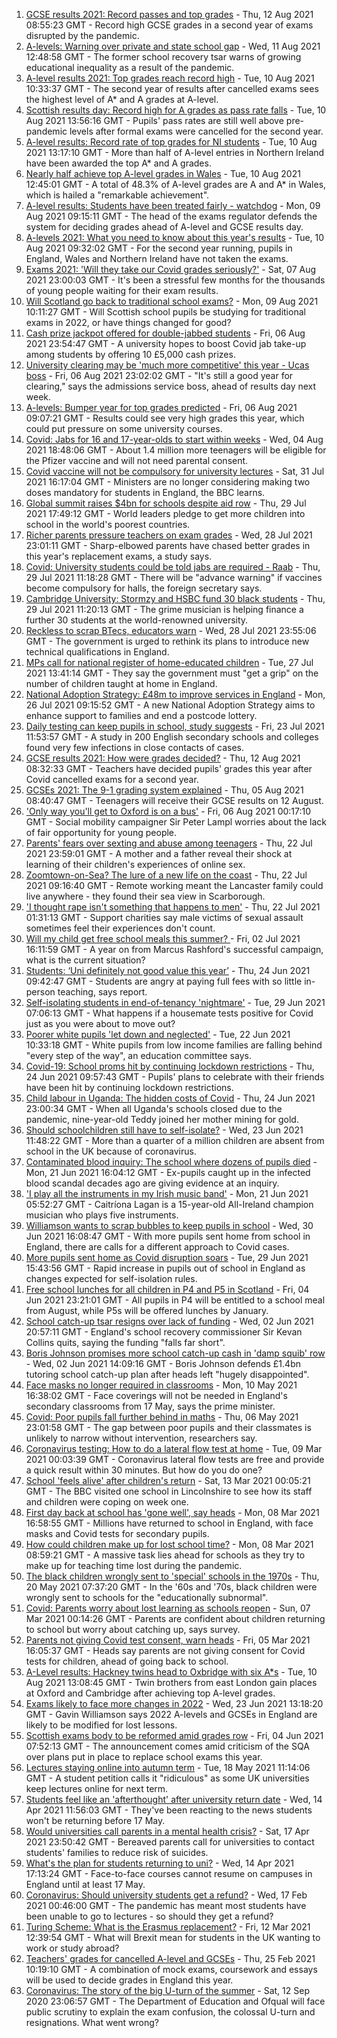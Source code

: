1. [GCSE results 2021: Record passes and top grades](https://www.bbc.co.uk/news/education-58174253) - Thu, 12 Aug 2021 08:55:23 GMT - Record high GCSE grades in a second year of exams disrupted by the pandemic.
2. [A-levels: Warning over private and state school gap](https://www.bbc.co.uk/news/education-58172292) - Wed, 11 Aug 2021 12:48:58 GMT - The former school recovery tsar warns of growing educational inequality as a result of the pandemic.
3. [A-level results 2021: Top grades reach record high](https://www.bbc.co.uk/news/education-58086908) - Tue, 10 Aug 2021 10:33:37 GMT - The second year of results after cancelled exams sees the highest level of A* and A grades at A-level.
4. [Scottish results day: Record high for A grades as pass rate falls](https://www.bbc.co.uk/news/uk-scotland-58150287) - Tue, 10 Aug 2021 13:56:16 GMT - Pupils' pass rates are still well above pre-pandemic levels after formal exams were cancelled for the second year.
5. [A-level results: Record rate of top grades for NI students](https://www.bbc.co.uk/news/uk-northern-ireland-58152067) - Tue, 10 Aug 2021 13:17:10 GMT - More than half of A-level entries in Northern Ireland have been awarded the top A* and A grades.
6. [Nearly half achieve top A-level grades in Wales](https://www.bbc.co.uk/news/uk-wales-58148512) - Tue, 10 Aug 2021 12:45:01 GMT - A total of 48.3% of A-level grades are A and A* in Wales, which is hailed a "remarkable achievement".
7. [A-level results: Students have been treated fairly - watchdog](https://www.bbc.co.uk/news/education-58141518) - Mon, 09 Aug 2021 09:15:11 GMT - The head of the exams regulator defends the system for deciding grades ahead of A-level and GCSE results day.
8. [A-levels 2021: What you need to know about this year's results](https://www.bbc.co.uk/news/education-58026976) - Tue, 10 Aug 2021 09:32:02 GMT - For the second year running, pupils in England, Wales and Northern Ireland have not taken the exams.
9. [Exams 2021: 'Will they take our Covid grades seriously?'](https://www.bbc.co.uk/news/education-58085778) - Sat, 07 Aug 2021 23:00:03 GMT - It's been a stressful few months for the thousands of young people waiting for their exam results.
10. [Will Scotland go back to traditional school exams?](https://www.bbc.co.uk/news/uk-scotland-58139111) - Mon, 09 Aug 2021 10:11:27 GMT - Will Scottish school pupils be studying for traditional exams in 2022, or have things changed for good?
11. [Cash prize jackpot offered for double-jabbed students](https://www.bbc.co.uk/news/education-58115658) - Fri, 06 Aug 2021 23:54:47 GMT - A university hopes to boost Covid jab take-up among students by offering 10 £5,000 cash prizes.
12. [University clearing may be 'much more competitive' this year - Ucas boss](https://www.bbc.co.uk/news/education-58124095) - Fri, 06 Aug 2021 23:02:02 GMT - "It's still a good year for clearing," says the admissions service boss, ahead of results day next week.
13. [A-levels: Bumper year for top grades predicted](https://www.bbc.co.uk/news/education-58106929) - Fri, 06 Aug 2021 09:07:21 GMT - Results could see very high grades this year, which could put pressure on some university courses.
14. [Covid: Jabs for 16 and 17-year-olds to start within weeks](https://www.bbc.co.uk/news/uk-58091693) - Wed, 04 Aug 2021 18:48:06 GMT - About 1.4 million more teenagers will be eligible for the Pfizer vaccine and will not need parental consent.
15. [Covid vaccine will not be compulsory for university lectures](https://www.bbc.co.uk/news/uk-58040302) - Sat, 31 Jul 2021 16:17:04 GMT - Ministers are no longer considering making two doses mandatory for students in England, the BBC learns.
16. [Global summit raises $4bn for schools despite aid row](https://www.bbc.co.uk/news/education-58006728) - Thu, 29 Jul 2021 17:49:12 GMT - World leaders pledge to get more children into school in the world's poorest countries.
17. [Richer parents pressure teachers on exam grades](https://www.bbc.co.uk/news/education-57999790) - Wed, 28 Jul 2021 23:01:11 GMT - Sharp-elbowed parents have chased better grades in this year's replacement exams, a study says.
18. [Covid: University students could be told jabs are required - Raab](https://www.bbc.co.uk/news/uk-58009677) - Thu, 29 Jul 2021 11:18:28 GMT - There will be "advance warning" if vaccines become compulsory for halls, the foreign secretary says.
19. [Cambridge University: Stormzy and HSBC fund 30 black students](https://www.bbc.co.uk/news/uk-england-cambridgeshire-58011700) - Thu, 29 Jul 2021 11:20:13 GMT - The grime musician is helping finance a further 30 students at the world-renowned university.
20. [Reckless to scrap BTecs, educators warn](https://www.bbc.co.uk/news/education-57996697) - Wed, 28 Jul 2021 23:55:06 GMT - The government is urged to rethink its plans to introduce new technical qualifications in England.
21. [MPs call for national register of home-educated children](https://www.bbc.co.uk/news/education-57974170) - Tue, 27 Jul 2021 13:41:14 GMT - They say the government must "get a grip" on the number of children taught at home in England.
22. [National Adoption Strategy: £48m to improve services in England](https://www.bbc.co.uk/news/uk-57962679) - Mon, 26 Jul 2021 09:15:52 GMT - A new National Adoption Strategy aims to enhance support to families and end a postcode lottery.
23. [Daily testing can keep pupils in school, study suggests](https://www.bbc.co.uk/news/health-57930214) - Fri, 23 Jul 2021 11:53:57 GMT - A study in 200 English secondary schools and colleges found very few infections in close contacts of cases.
24. [GCSE results 2021: How were grades decided?](https://www.bbc.co.uk/news/education-53682466) - Thu, 12 Aug 2021 08:32:33 GMT - Teachers have decided pupils' grades this year after Covid cancelled exams for a second year.
25. [GCSEs 2021: The 9-1 grading system explained](https://www.bbc.co.uk/news/education-48993830) - Thu, 05 Aug 2021 08:40:47 GMT - Teenagers will receive their GCSE results on 12 August.
26. ['Only way you'll get to Oxford is on a bus'](https://www.bbc.co.uk/news/education-58013607) - Fri, 06 Aug 2021 00:17:10 GMT - Social mobility campaigner Sir Peter Lampl worries about the lack of fair opportunity for young people.
27. [Parents' fears over sexting and abuse among teenagers](https://www.bbc.co.uk/news/education-57599347) - Thu, 22 Jul 2021 23:59:01 GMT - A mother and a father reveal their shock at learning of their children's experiences of online sex.
28. [Zoomtown-on-Sea? The lure of a new life on the coast](https://www.bbc.co.uk/news/uk-57892934) - Thu, 22 Jul 2021 09:16:40 GMT - Remote working meant the Lancaster family could live anywhere - they found their sea view in Scarborough.
29. ['I thought rape isn't something that happens to men'](https://www.bbc.co.uk/news/uk-england-57892684) - Thu, 22 Jul 2021 01:31:13 GMT - Support charities say male victims of sexual assault sometimes feel their experiences don't count.
30. [Will my child get free school meals this summer? ](https://www.bbc.co.uk/news/explainers-53053337) - Fri, 02 Jul 2021 16:11:59 GMT - A year on from Marcus Rashford's successful campaign, what is the current situation?
31. [Students: ‘Uni definitely not good value this year’](https://www.bbc.co.uk/news/education-57586742) - Thu, 24 Jun 2021 09:42:47 GMT - Students are angry at paying full fees with so little in-person teaching, says report.
32. [Self-isolating students in end-of-tenancy 'nightmare'](https://www.bbc.co.uk/news/newsbeat-57644652) - Tue, 29 Jun 2021 07:06:13 GMT - What happens if a housemate tests positive for Covid just as you were about to move out?
33. [Poorer white pupils 'let down and neglected'](https://www.bbc.co.uk/news/education-57558746) - Tue, 22 Jun 2021 10:33:18 GMT - White pupils from low income families are falling behind "every step of the way", an education committee says.
34. [Covid-19: School proms hit by continuing lockdown restrictions](https://www.bbc.co.uk/news/uk-england-cambridgeshire-57555498) - Thu, 24 Jun 2021 09:57:43 GMT - Pupils' plans to celebrate with their friends have been hit by continuing lockdown restrictions.
35. [Child labour in Uganda: The hidden costs of Covid](https://www.bbc.co.uk/news/world-africa-57600657) - Thu, 24 Jun 2021 23:00:34 GMT - When all Uganda's schools closed due to the pandemic, nine-year-old Teddy joined her mother mining for gold.
36. [Should schoolchildren still have to self-isolate?](https://www.bbc.co.uk/news/health-57528279) - Wed, 23 Jun 2021 11:48:22 GMT - More than a quarter of a million children are absent from school in the UK because of coronavirus.
37. [Contaminated blood inquiry: The school where dozens of pupils died](https://www.bbc.co.uk/news/uk-57547366) - Mon, 21 Jun 2021 16:04:12 GMT - Ex-pupils caught up in the infected blood scandal decades ago are giving evidence at an inquiry.
38. ['I play all the instruments in my Irish music band'](https://www.bbc.co.uk/news/uk-northern-ireland-57510337) - Mon, 21 Jun 2021 05:52:27 GMT - Caitríona Lagan is a 15-year-old All-Ireland champion musician who plays five instruments.
39. [Williamson wants to scrap bubbles to keep pupils in school](https://www.bbc.co.uk/news/education-57664192) - Wed, 30 Jun 2021 16:08:47 GMT - With more pupils sent home from school in England, there are calls for a different approach to Covid cases.
40. [More pupils sent home as Covid disruption soars](https://www.bbc.co.uk/news/education-57640397) - Tue, 29 Jun 2021 15:43:56 GMT - Rapid increase in pupils out of school in England as changes expected for self-isolation rules.
41. [Free school lunches for all children in P4 and P5 in Scotland](https://www.bbc.co.uk/news/uk-scotland-57359072) - Fri, 04 Jun 2021 23:21:01 GMT - All pupils in P4 will be entitled to a school meal from August, while P5s will be offered lunches by January.
42. [School catch-up tsar resigns over lack of funding](https://www.bbc.co.uk/news/education-57335558) - Wed, 02 Jun 2021 20:57:11 GMT - England's school recovery commissioner Sir Kevan Collins quits, saying the funding "falls far short".
43. [Boris Johnson promises more school catch-up cash in 'damp squib' row](https://www.bbc.co.uk/news/education-57320450) - Wed, 02 Jun 2021 14:09:16 GMT - Boris Johnson defends £1.4bn tutoring school catch-up plan after heads left "hugely disappointed".
44. [Face masks no longer required in classrooms](https://www.bbc.co.uk/news/education-57059407) - Mon, 10 May 2021 16:38:02 GMT - Face coverings will not be needed in England's secondary classrooms from 17 May, says the prime minister.
45. [Covid: Poor pupils fall further behind in maths](https://www.bbc.co.uk/news/education-56996245) - Thu, 06 May 2021 23:01:58 GMT - The gap between poor pupils and their classmates is unlikely to narrow without intervention, researchers say.
46. [Coronavirus testing: How to do a lateral flow test at home](https://www.bbc.co.uk/news/health-56326456) - Tue, 09 Mar 2021 00:03:39 GMT - Coronavirus lateral flow tests are free and provide a quick result within 30 minutes. But how do you do one?
47. [School 'feels alive' after children's return](https://www.bbc.co.uk/news/education-56375885) - Sat, 13 Mar 2021 00:05:21 GMT - The BBC visited one school in Lincolnshire to see how its staff and children were coping on week one.
48. [First day back at school has 'gone well', say heads](https://www.bbc.co.uk/news/education-56293639) - Mon, 08 Mar 2021 16:58:55 GMT - Millions have returned to school in England, with face masks and Covid tests for secondary pupils.
49. [How could children make up for lost school time?](https://www.bbc.co.uk/news/explainers-55938837) - Mon, 08 Mar 2021 08:59:21 GMT - A massive task lies ahead for schools as they try to make up for teaching time lost during the pandemic.
50. [The black children wrongly sent to 'special' schools in the 1970s](https://www.bbc.co.uk/news/uk-57099654) - Thu, 20 May 2021 07:37:20 GMT - In the '60s and '70s, black children were wrongly sent to schools for the "educationally subnormal".
51. [Covid: Parents worry about lost learning as schools reopen](https://www.bbc.co.uk/news/education-56292525) - Sun, 07 Mar 2021 00:14:26 GMT - Parents are confident about children returning to school but worry about catching up, says survey.
52. [Parents not giving Covid test consent, warn heads](https://www.bbc.co.uk/news/education-56297590) - Fri, 05 Mar 2021 16:05:37 GMT - Heads say parents are not giving consent for Covid tests for children, ahead of going back to school.
53. [A-Level results: Hackney twins head to Oxbridge with six A*s](https://www.bbc.co.uk/news/uk-england-london-58159754) - Tue, 10 Aug 2021 13:08:45 GMT - Twin brothers from east London gain places at Oxford and Cambridge after achieving top A-level grades.
54. [Exams likely to face more changes in 2022](https://www.bbc.co.uk/news/education-57579211) - Wed, 23 Jun 2021 13:18:20 GMT - Gavin Williamson says 2022 A-levels and GCSEs in England are likely to be modified for lost lessons.
55. [Scottish exams body to be reformed amid grades row](https://www.bbc.co.uk/news/uk-scotland-scotland-politics-57346742) - Fri, 04 Jun 2021 07:52:13 GMT - The announcement comes amid criticism of the SQA over plans put in place to replace school exams this year.
56. [Lectures staying online into autumn term](https://www.bbc.co.uk/news/education-57150071) - Tue, 18 May 2021 11:14:06 GMT - A student petition calls it "ridiculous" as some UK universities keep lectures online for next term.
57. [Students feel like an 'afterthought' after university return date](https://www.bbc.co.uk/news/newsbeat-56727151) - Wed, 14 Apr 2021 11:56:03 GMT - They've been reacting to the news students won't be returning before 17 May.
58. [Would universities call parents in a mental health crisis?](https://www.bbc.co.uk/news/education-56763189) - Sat, 17 Apr 2021 23:50:42 GMT - Bereaved parents call for universities to contact students' families to reduce risk of suicides.
59. [What's the plan for students returning to uni?](https://www.bbc.co.uk/news/explainers-52753913) - Wed, 14 Apr 2021 17:13:24 GMT - Face-to-face courses cannot resume on campuses in England until at least 17 May.
60. [Coronavirus: Should university students get a refund?](https://www.bbc.co.uk/news/education-56083667) - Wed, 17 Feb 2021 00:46:00 GMT - The pandemic has meant most students have been unable to go to lectures - so should they get a refund?
61. [Turing Scheme: What is the Erasmus replacement?](https://www.bbc.co.uk/news/education-47293927) - Fri, 12 Mar 2021 12:39:54 GMT - What will Brexit mean for students in the UK wanting to work or study abroad?
62. [Teachers' grades for cancelled A-level and GCSEs](https://www.bbc.co.uk/news/education-56157413) - Thu, 25 Feb 2021 10:19:10 GMT - A combination of mock exams, coursework and essays will be used to decide grades in England this year.
63. [Coronavirus: The story of the big U-turn of the summer](https://www.bbc.co.uk/news/education-54103612) - Sat, 12 Sep 2020 23:06:57 GMT - The Department of Education and Ofqual will face public scrutiny to explain the exam confusion, the colossal U-turn and resignations. What went wrong?
